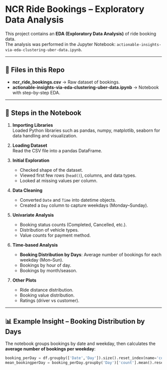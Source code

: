 # NCR Ride Bookings – Exploratory Data Analysis

This project contains an **EDA (Exploratory Data Analysis)** of ride booking data.  
The analysis was performed in the Jupyter Notebook: `actionable-insights-via-eda-clustering-uber-data.ipynb`.

---

## 📂 Files in this Repo
- **ncr_ride_bookings.csv** → Raw dataset of bookings.
- **actionable-insights-via-eda-clustering-uber-data.ipynb** → Notebook with step-by-step EDA.

---

## 🔑 Steps in the Notebook

1. **Importing Libraries**  
   Loaded Python libraries such as pandas, numpy, matplotlib, seaborn for data handling and visualization.

2. **Loading Dataset**  
   Read the CSV file into a pandas DataFrame.

3. **Initial Exploration**  
   - Checked shape of the dataset.  
   - Viewed first few rows (`head()`), columns, and data types.  
   - Looked at missing values per column.

4. **Data Cleaning**  
   - Converted `Date` and `Time` into datetime objects.  
   - Created a `Day` column to capture weekdays (Monday–Sunday).  

5. **Univariate Analysis**  
   - Booking status counts (Completed, Cancelled, etc.).  
   - Distribution of vehicle types.  
   - Value counts for payment method.  

6. **Time-based Analysis**  
   - **Booking Distribution by Days**: Average number of bookings for each weekday (Mon–Sun).  
   - Bookings by hour of day.  
   - Bookings by month/season.  

7. **Other Plots**  
   - Ride distance distribution.  
   - Booking value distribution.  
   - Ratings (driver vs customer).  

---

## 📊 Example Insight – Booking Distribution by Days
The notebook groups bookings by date and weekday, then calculates the **average number of bookings per weekday**:

```python
booking_perDay = df.groupby(['Date','Day']).size().reset_index(name='count')
mean_bookingperDay = booking_perDay.groupby('Day')['count'].mean().reset_index()
